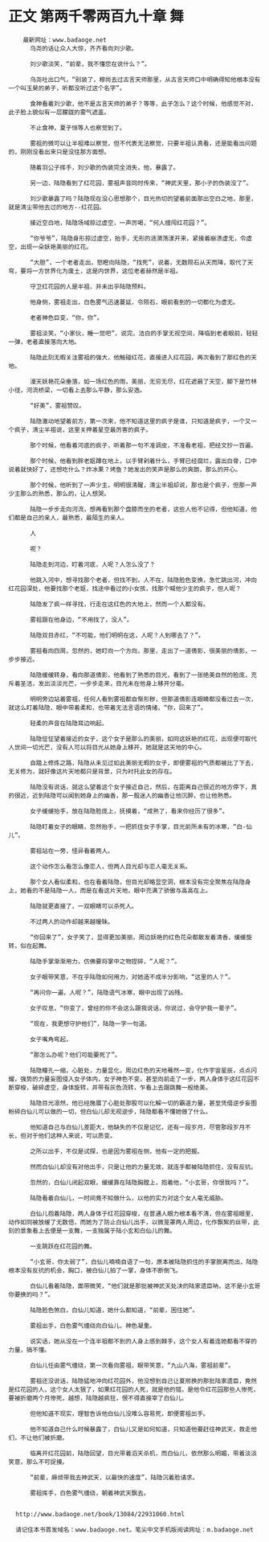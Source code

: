 # 正文 第两千零两百九十章 舞
        最新网址：www.badaoge.net
          乌尧的话让众人大惊，齐齐看向刘少歌。
      
          刘少歌淡笑，“前辈，我不懂您在说什么？”。
      
          乌尧吐出口气，“别装了，穆尚去过古言天师那里，从古言天师口中明确得知他根本没有一个叫玉昊的弟子，听都没听过这个名字”。
      
          食神看着刘少歌，他不是古言天师的弟子？等等，此子怎么？这个时候，他感觉不对，此子脸上貌似有一层朦胧的雾气遮盖。
      
          不止食神，夏子恒等人也察觉到了。
      
          雾祖的微可以让半祖难以察觉，但不代表无法察觉，只要半祖认真看，还是能看出问题的，刚刚没看出来只是没往那方面想。
      
          随着羽公子挥手，刘少歌的伪装完全消失，他，暴露了。
      
          另一边，陆隐看到了红花园，雾祖声音同时传来，“神武天里，那小子的伪装没了”。
      
          刘少歌暴露了吗？陆隐现在没心思想那个，目光热切的望着前面那出空白之地，那里，就是清尘带他去过的地方--红花园。
      
          接近空白地，陆隐场域掠过虚空，一声厉喝，“何人擅闯红花园？”。
      
          “你爷爷”，陆隐身形掠过虚空，抬手，无形的涟漪荡漾开来，紧接着崩溃虚无，令虚空，出现一朵妖艳美丽的红花。
      
          “大胆”，一个老者走出，怒瞪向陆隐，“找死”，说着，无数陨石从天而降，取代了天穹，要将一方世界化为废土，这是内世界，这位老者赫然是半祖。
      
          守卫红花园的人是半祖，并未出乎陆隐预料。
      
          他身侧，雾祖走出，白色雾气迅速蔓延，令陨石，眼前看到的一切都化为虚无。
      
          老者神色巨变，“你，你”。
      
          雾祖淡笑，“小家伙，睡一觉吧”，说完，洁白的手掌无视空间，降临到老者眼前，轻轻一弹，老者直接落向大地。
      
          陆隐此刻无暇关注雾祖的强大，他触碰红花，直接进入红花园，再次看到了那红色的天地。
      
          漫天妖艳花朵垂落，如一场红色的雨，美丽，无穷无尽，红花遮蔽了天空，脚下是竹林小径，河流桥梁，一切看上去那么平静，那么安逸。
      
          “好美”，雾祖赞叹。
      
          陆隐激动地望着前方，第一次来，他不知道这里的疯子是谁，只知道是疯子，一个又一个疯子，清尘半祖说，这里关押着星空最厉害的疯子。
      
          那个时候，他看着河底的疯子，听着那一句不准调皮，不准看老祖，把经文抄一百遍。
      
          那个时候，他看到胖老妪蹲在地上，以手臂剁着什么，手臂已经腐烂，露出白骨，口中说着就快好了，还想吃什么？炸冰果？烤鱼？她发出的笑声是那么的爽朗，那么的开心。
      
          那个时候，他听到了一声少主，明明很清醒，清尘半祖却说，那也是个疯子，但那一声少主那么的熟悉，那么的，让人想哭。
      
          陆隐一步步走向河流，想再看到那个盘膝而坐的老者，这些人他不记得，但他知道，他们都是自己的亲人，最熟悉，最陌生的亲人。
      
          人
      
          呢？
      
          陆隐走到河边，盯着河底，人呢？人怎么没了？
      
          他跳入河中，想寻找那个老者，但找不到，人不在，陆隐脸色变换，急忙跳出河，冲向红花园深处，他要找那个老妪，找途中看过的小女孩，找那个喊他少主的疯子，但人呢？
      
          陆隐发了疯一样寻找，行走在这红色的大地上，然而一个人都没有。
      
          雾祖跟在他身边，“不用找了，没人”。
      
          陆隐双目赤红，“不可能，他们明明在这，人呢？人到哪去了？”。
      
          雾祖看向四周，忽然的，她盯向一个方向，那里，走出了一道倩影，很美丽的倩影，一步步接近。
      
          陆隐缓缓转身，看向那道倩影，他看到了熟悉的目光，看到了一张绝美自然的脸庞，充斥着圣洁，发出淡淡光芒，一步步走来，目光未在他身上移开分毫。
      
          明明旁边站着雾祖，任何人看到雾祖都自惭形秽，但那道倩影连眼睛都没看过去一次，就这么盯着陆隐，眼中带着柔和，也带着无法言语的情绪，“你，回来了”。
      
          轻柔的声音在陆隐耳边响起。
      
          陆隐怔怔望着接近的女子，这个女子是那么的美丽，如同这妖艳的红花，出现便可取代人世间一切光芒，没有人可以将目光从她身上移开，她就是这天地的中心。
      
          自踏上修炼之路，陆隐从未见过如此美丽无暇的女子，即便雾祖的气质都被比了下去，无关修为，就好像这片天地都只是背景，只为衬托此女的存在。
      
          陆隐没有说话，就这么望着这个女子接近自己，然后，在距离自己很近的地方停下，真的很近，近到陆隐可以闻到她身上的幽香，那一股迷人的幽香让他沉醉，也让他熟悉。
      
          女子缓缓抬手，放在陆隐脸庞上，抚摸着，“成熟了，看来你经历了很多”。
      
          陆隐盯着女子的眼睛，忽然抬手，一把抓住女子手掌，目光前所未有的冰寒，“白-仙儿”。
      
          雾祖站在一旁，怪异看着两人。
      
          这个动作怎么看怎么像恋人，但两人目光却与恋人毫无关系。
      
          那个女人看似柔和，也在看着陆隐，但目光却略显空洞，根本没有完全聚焦在陆隐身上，她看的不是陆隐一人，而是在看这片天地，眼中充满了骄傲与高高在上。
      
          陆隐就更直接了，一双眼睛可以杀死人。
      
          不过两人的动作却越来越暧昧。
      
          “你回来了”，女子笑了，显得更加美丽，周边妖艳的红色花朵都散发着清香，缓缓旋转，似在起舞。
      
          陆隐手掌渐渐用力，仿佛要将掌中之物捏碎，“人呢？”。
      
          女子眼带笑意，不在乎陆隐如何用力，对她造不成半分影响，“这里的人？”。
      
          “再问你一遍，人呢？”，陆隐语气冰寒，眼中出现了凶残。
      
          女子叹息，“你变了，曾经的你不会这么跟我说话，你说过，会守护我一辈子”。
      
          “现在，我更想守护他们”，陆隐一字一句道。
      
          女子嘴角弯起，
      
          “那怎么办呢？他们可能要死了”。
      
          陆隐瞳孔一缩，心脏处，力量显化，周边红色的天地蓦然一变，化作宇宙星辰，点点闪耀，强势的力量妄图侵入女子体内，女子神色不变，甚至向前走了一步，两人身体于这红花园不断穿梭，破碎虚空，身体旋转，并带有灰色流转，乍看上去跟跳舞一般绝美。
      
          陆隐目光凛然，他已经施展了心脏处那股可以化解一切的霸道力量，甚至凭借逆步妄图粉碎白仙儿可以做的一切，但白仙儿却无视逆步，陆隐都看不懂她做了什么。
      
          他知道自己与白仙儿差距大，他缺失的不仅是记忆，还有一段岁月，尽管那段岁月不长，但对于他们这种人来说，可以质变。
      
          之所以出手，不仅是试探，也是因为雾祖在侧，他有一定的把握。
      
          然而白仙儿却没有对他出手，只是让他的力量无效，就连手都被陆隐抓住，没有反抗。
      
          忽然的，白仙儿闭起双眼，缓缓靠在陆隐胸膛上，抱着他，“小玄哥，你恨我吗？”。
      
          陆隐看着白仙儿，一时间竟不知做什么，以他的实力对这个女人毫无威胁。
      
          白仙儿抱着陆隐，两人身体于红花园穿梭，在普通人眼力根本看不清，但在雾祖眼里，动作如同被放缓了无数倍，而她为了防止白仙儿出手，以微笼罩两人周边，化作飘絮的丝带，此刻的景象看上去便是一支舞，一支独属于陆小玄和白仙儿的舞。
      
          一支跳跃在红花园的舞。
      
          “小玄哥，你太弱了”，白仙儿喃喃自语了一句，原本被陆隐抓住的手掌脱离而出，陆隐根本没有反抗的机会，胸口，被白仙儿拍了一掌，身体不断倒飞。
      
          白仙儿看着陆隐，面带微笑，“他们就是那批被神武天处决的陆家遗臣呐，这不是小玄哥你要换的吗？”。
      
          陆隐脸色煞白，白仙儿知道，她什么都知道，“前辈，困住她”。
      
          雾祖出手，白色雾气缠绕向白仙儿，神色凝重。
      
          说实话，她从没在一个连半祖都不到的人身上感到棘手，这个女人有着连她都看不穿的力量，搞不懂。
      
          白仙儿任由雾气缠绕，第一次看向雾祖，眼带笑意，“九山八海，雾祖前辈”。
      
          雾祖还没说话，陆隐猛地冲向红花园外，他没想到自己让夏邢换的那批陆家遗臣，竟然是红花园的人，这个女人太狠了，如果红花园的人死，就是他的错，是他令红花园那些人惨死，要被折磨两个月惨死，越想，陆隐越疯狂，恨不得直接宰了白仙儿。
      
          但他知道不现实，理智告诉他白仙儿没难么容易死，即便雾祖出手。
      
          他不知道自己什么时候暴露了，白仙儿又是如何知道，只知道他要赶往神武天，救走他们，不让他们被折磨。
      
          临离开红花园前，陆隐回望，目光带着滔天杀机，而白仙儿，依然那么明媚，带着淡淡笑意，那么不可捉摸。
      
          “前辈，麻烦带我去神武天，以最快的速度”，陆隐沉着脸请求。
      
          雾祖挥手，白色雾气缠绕，朝着神武天飘去。
      
      
      http://www.badaoge.net/book/13084/22931060.html
      
      请记住本书首发域名：www.badaoge.net。笔尖中文手机版阅读网址：m.badaoge.net